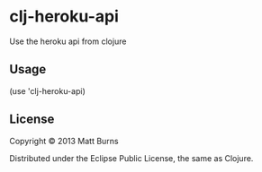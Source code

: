 # clj-heroku-api

Use the heroku api from clojure

## Usage

(use 'clj-heroku-api)

## License

Copyright © 2013 Matt Burns

Distributed under the Eclipse Public License, the same as Clojure.
